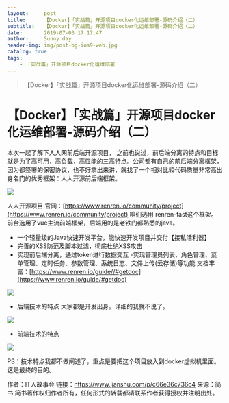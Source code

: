 ```yaml
---
layout:     post
title:      【Docker】「实战篇」开源项目docker化运维部署-源码介绍（二）
subtitle:   【Docker】「实战篇」开源项目docker化运维部署-源码介绍（二）
date:       2019-07-03 17:17:47
author:     Sunny day
header-img: img/post-bg-ios9-web.jpg
catalog: true
tags:
    - 「实战篇」开源项目docker化运维部署
---
```


>【Docker】「实战篇」开源项目docker化运维部署-源码介绍（二）

# 【Docker】「实战篇」开源项目docker化运维部署-源码介绍（二）

本次一起了解下人人网前后端开源项目， 之前也说过，前后端分离的特点和目标就是为了高可用，高负载，高性能的三高特点。公司都有自己的前后端分离框架，因为都签署的保密协议，也不好拿出来讲，就找了一个相对比较代码质量非常高出身名门的优秀框架：人人开源前后端框架。

![](//upload-images.jianshu.io/upload_images/11223715-83fdf4a8d5b81c67.png?imageMogr2/auto-orient/strip%7CimageView2/2/w/1000/format/webp)

人人开源项目
官网：[https://www.renren.io/community/project](https://www.renren.io/community/project) 咱们选用 renren-fast这个框架。前台选用了vue主流前端框架，后端用的是老铁门都熟悉的java。

* 一个轻量级的Java快速开发平台，能快速开发项目并交付【接私活利器】
* 完善的XSS防范及脚本过滤，彻底杜绝XSS攻击
* 实现前后端分离，通过token进行数据交互
-实现管理员列表、角色管理、菜单管理、定时任务、参数管理、系统日志、文件上传(云存储)等功能
文档丰富：[https://www.renren.io/guide//#getdoc](https://www.renren.io/guide/#getdoc)

![](//upload-images.jianshu.io/upload_images/11223715-4e50159aa4c23435.png?imageMogr2/auto-orient/strip%7CimageView2/2/w/1000/format/webp)

* 后端技术的特点
大家都是开发出身。详细的我就不说了。

![](//upload-images.jianshu.io/upload_images/11223715-bd5a4274236d6c77.png?imageMogr2/auto-orient/strip%7CimageView2/2/w/1000/format/webp)

* 前端技术的特点

![](//upload-images.jianshu.io/upload_images/11223715-e612ba35461f5a43.png?imageMogr2/auto-orient/strip%7CimageView2/2/w/625/format/webp)

PS：技术特点我都不做阐述了，重点是要把这个项目放入到docker虚拟机里面。这是最终的目的。

作者：IT人故事会
链接：https://www.jianshu.com/p/c66e36c736c4
来源：简书
简书著作权归作者所有，任何形式的转载都请联系作者获得授权并注明出处。

